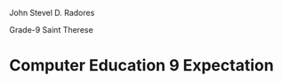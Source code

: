<html>
<p>John Stevel D. Radores</p>
<p>Grade-9 Saint Therese</p>
<h1>Computer Education 9 Expectation</h1>
<html>
